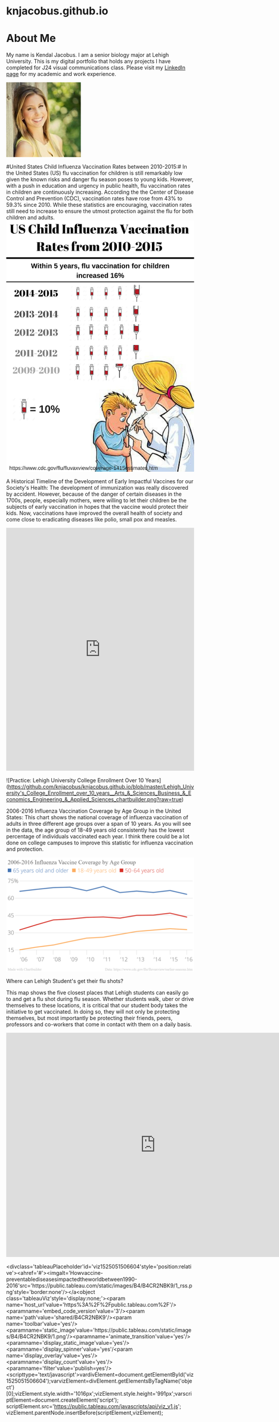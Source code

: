 # knjacobus.github.io
# About Me #

My name is Kendal Jacobus. I am a senior biology major at Lehigh University. This is my digital portfolio that holds any projects I have completed for J24 visual communications class.
Please visit my [LinkedIn page](https://www.linkedin.com/in/kendaljacobus/) for my academic and work experience. 





![Photo of me](https://github.com/knjacobus/knjacobus.github.io/blob/master/0.jpg?raw=true)



#United States Child Influenza Vaccination Rates between 2010-2015:#
In the United States (US) flu vaccination for children is still remarkably low given the known risks and danger flu season poses to young kids. However, with a push in education and urgency in public health, flu vaccination rates in children are continuously increasing. According the the Center of Disease Control and Prevention (CDC), vaccination rates have rose from 43% to 59.3% since 2010. While these statistics are encouraging, vaccination rates still need to increase to ensure the utmost protection against the flu for both children and adults. 
![Child Influenza Vaccination Rates between 2010-2015:](https://github.com/knjacobus/knjacobus.github.io/blob/master/Child%20Influenza%20Vaccination%20Rates.png?raw=true)




A Historical Timeline of the Development of Early Impactful Vaccines for our Society's Health:
The development of immunization was really discovered by accident. However, because of the danger of certain diseases in the 1700s, people, especially mothers, were willing to let their children be the subjects of early vaccination in hopes that the vaccine would protect their kids. Now, vaccinations have improved the overall health of society and come close to eradicating diseases like polio, small pox and measles. 

<iframe src='https://cdn.knightlab.com/libs/timeline3/latest/embed/index.html?source=1A-bAMyW081kJBczeujw-KJibGlpwkvaDYI21mDTRHGk&font=Default&lang=en&initial_zoom=2&height=650' width='100%' height='650' webkitallowfullscreen mozallowfullscreen allowfullscreen frameborder='0'></iframe>



![Practice: Lehigh University College Enrollment Over 10 Years]
(https://github.com/knjacobus/knjacobus.github.io/blob/master/Lehigh_University's_College_Enrollment_over_10_years__Arts_&_Sciences_Business_&_Economics_Engineering_&_Applied_Sciences_chartbuilder.png?raw=true)

2006-2016 Influenza Vaccination Coverage by Age Group in the United States: 
This chart shows the national coverage of influenza vaccination of adults in three different age groups over a span of 10 years. As you will see in the data, the age group of 18-49 years old consistently has the lowest percentage of individuals vaccinated each year. I think there could be a lot done on college campuses to improve this statistic for influenza vaccination and protection. 

![2006-2016 Influenza Vaccination Coverage by Age Group](https://github.com/knjacobus/knjacobus.github.io/blob/master/2006-2016_Influenza_Vaccine_Coverage_by_Age_Group_65_years_old_and_older_18-49_years_old_50-64_years_old_chartbuilder%20(1).png?raw=true)


Where can Lehigh Student's get their flu shots?

This map shows the five closest places that Lehigh students can easily go to and get a flu shot during flu season. Whether students walk, uber or drive themselves to these locations, it is critical that our student body takes the initiative to get vaccinated. In doing so, they will not only be protecting themselves, but most importantly be protecting their friends, peers, professors and co-workers that come in contact with them on a daily basis. 

<iframe width="800" height="600" scrolling="no" frameborder="no" src="https://fusiontables.google.com/embedviz?q=select+col0+from+18nIsQ4BonmiYduMNWCs8jK7f2Iz3Aut7qDXeu6PH&amp;viz=MAP&amp;h=false&amp;lat=40.61258887680269&amp;lng=-75.46196136589356&amp;t=1&amp;z=12&amp;l=col0&amp;y=2&amp;tmplt=2&amp;hml=ONE_COL_LAT_LNG"></iframe>


<divclass='tableauPlaceholder'id='viz1525051506604'style='position:relative'><noscript><ahref='#'><imgalt='Howvaccine-preventablediseasesimpactedtheworldbetween1990-2016'src='https:&#47;&#47;public.tableau.com&#47;static&#47;images&#47;B4&#47;B4CR2NBK9&#47;1_rss.png'style='border:none'/></a</noscript><object class='tableauViz'style='display:none;'><param name='host_url'value='https%3A%2F%2Fpublic.tableau.com%2F'/><paramname='embed_code_version'value='3'/><param name='path'value='shared&#47;B4CR2NBK9'/><param name='toolbar'value='yes'/><paramname='static_image'value='https:&#47;&#47;public.tableau.com&#47;static&#47;images&#47;B4&#47;B4CR2NBK9&#47;1.png'/><paramname='animate_transition'value='yes'/><paramname='display_static_image'value='yes'/><paramname='display_spinner'value='yes'/<param name='display_overlay'value='yes'/><paramname='display_count'value='yes'/><paramname='filter'value='publish=yes'/></object></div><scripttype='text/javascript'>vardivElement=document.getElementById('viz1525051506604');varvizElement=divElement.getElementsByTagName('object')[0];vizElement.style.width='1016px';vizElement.style.height='991px';varscriptElement=document.createElement('script');        scriptElement.src='https://public.tableau.com/javascripts/api/viz_v1.js';           vizElement.parentNode.insertBefore(scriptElement,vizElement);</script>

